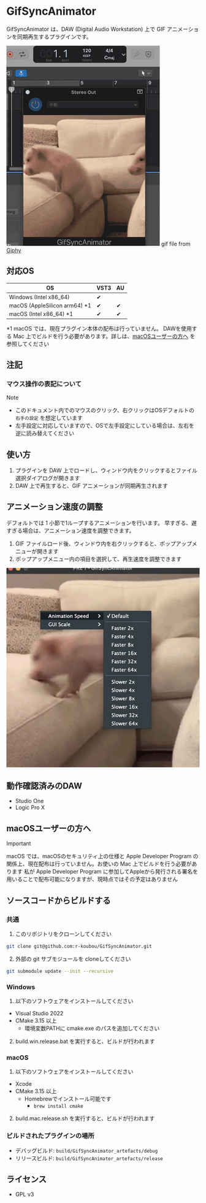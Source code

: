 GifSyncAnimator
=======================

GifSyncAnimator は、DAW (Digital Audio Workstation) 上で GIF アニメーションを同期再生するプラグインです。

![demo](./assets/docs/images/demo.gif)
gif file from [Giphy](https://giphy.com/gifs/party-pizza-pizza58e2a1c2e81a0281819863-Ub8XEam5vXbMY)

## 対応OS

| OS                            | VST3 | AU  |
| ----------------------------- | ---- | --- |
| Windows (Intel x86_64)        | ✔   |     |
| macOS (AppleSilicon arm64) *1 | ✔   | ✔  |
| macOS (Intel x86_64) *1       | ✔   | ✔  |

\*1 macOS では、現在プラグイン本体の配布は行っていません。
DAWを使用する Mac 上でビルドを行う必要があります。詳しは、[macOSユーザーの方へ](#for_mac_users) を参照してください

## 注記

### マウス操作の表記について

> [!NOTE]
> - このドキュメント内でのマウスのクリック、右クリックはOSデフォルトの `右手の設定` を想定しています
> - 左手設定に対応していますので、OSで左手設定にしている場合は、左右を逆に読み替えてください

## 使い方

1. プラグインを DAW 上でロードし、ウィンドウ内をクリックするとファイル選択ダイアログが開きます
2. DAW 上で再生すると、GIF アニメーションが同期再生されます

## アニメーション速度の調整

デフォルトでは 1 小節で1ループするアニメーションを行います。
早すぎる、遅すぎる場合は、アニメーション速度を調整できます。

1. GIF ファイルロード後、ウィンドウ内を右クリックすると、ポップアップメニューが開きます
2. ポップアップメニュー内の項目を選択して、再生速度を調整できます

![popup_menu](./assets/docs/images/popup_animation.jpg)

## 動作確認済みのDAW

- Studio One
- Logic Pro X

<a id="for_mac_users"></a>

## macOSユーザーの方へ

> [!IMPORTANT]
> macOS では、macOSのセキュリティ上の仕様と Apple Developer Program の関係上、現在配布は行っていません。お使いの Mac 上でビルドを行う必要があります
> 私が Apple Developer Program に参加してAppleから発行される署名を用いることで配布可能になりますが、現時点ではその予定はありません

## ソースコードからビルドする

### 共通

1. このリポジトリをクローンしてください

```bash
git clone git@github.com:r-koubou/GifSyncAnimator.git
```

2. 外部の git サブモジュールを cloneしてください

```bash
git submodule update --init --recursive
```


### Windows

1. 以下のソフトウェアをインストールしてください
- Visual Studio 2022
- CMake 3.15 以上
  - 環境変数PATHに cmake.exe のパスを追加してください

2. build.win.release.bat を実行すると、ビルドが行われます

### macOS

1. 以下のソフトウェアをインストールしてください
- Xcode
- CMake 3.15 以上
  - Homebrewでインストール可能です
    - `brew install cmake`

2. build.mac.release.sh を実行すると、ビルドが行われます


### ビルドされたプラグインの場所

- デバッグビルド: `build/GifSyncAnimator_artefacts/debug`
- リリースビルド: `build/GifSyncAnimator_artefacts/release`

## ライセンス

- GPL v3